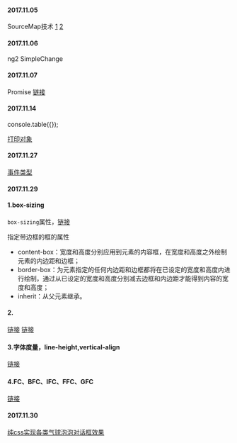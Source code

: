 #### 2017.11.05

SourceMap技术
[1](http://www.ruanyifeng.com/blog/2013/01/javascript_source_map.html)
[2](http://www.cnblogs.com/fsjohnhuang/p/4208566.html)

#### 2017.11.06

ng2 SimpleChange

#### 2017.11.07

Promise [链接](http://www.jianshu.com/p/063f7e490e9a)

#### 2017.11.14

console.table({});

[打印对象](https://blog.fundebug.com/2017/11/08/14-javascript-debugging-tips/)

#### 2017.11.27

[事件类型](https://developer.mozilla.org/zh-CN/docs/Web/Events)

#### 2017.11.29

#### 1.box-sizing

`box-sizing`属性，[链接](http://www.w3school.com.cn/cssref/pr_box-sizing.asp)

指定带边框的框的属性

- content-box：宽度和高度分别应用到元素的内容框，在宽度和高度之外绘制元素的内边距和边框；
- border-box：为元素指定的任何内边距和边框都将在已设定的宽度和高度内进行绘制，通过从已设定的宽度和高度分别减去边框和内边距才能得到内容的宽度和高度；
- inherit：从父元素继承。

#### 2. 

[链接](https://segmentfault.com/q/1010000010831114)
[链接](https://zhuanlan.zhihu.com/p/25808995?group_id=825729887779307520)

#### 3.字体度量，line-height,vertical-align
[链接](https://zhuanlan.zhihu.com/p/25808995?group_id=825729887779307520)

#### 4.FC、BFC、IFC、FFC、GFC
[链接](https://www.cnblogs.com/camille666/p/css_bfc_ifc_ffc_gfc.html)

#### 2017.11.30

[纯css实现各类气球泡泡对话框效果](http://www.zhangxinxu.com/wordpress/2010/03/%E7%BA%AFcss%E5%AE%9E%E7%8E%B0%E5%90%84%E7%B1%BB%E6%B0%94%E7%90%83%E6%B3%A1%E6%B3%A1%E5%AF%B9%E8%AF%9D%E6%A1%86%E6%95%88%E6%9E%9C/)